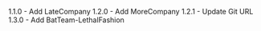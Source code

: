 1.1.0 - Add LateCompany
1.2.0 - Add MoreCompany
1.2.1 - Update Git URL
1.3.0 - Add BatTeam-LethalFashion
